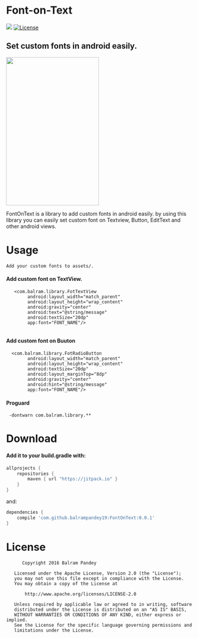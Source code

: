 # Font-on-Text
[![](https://jitpack.io/v/balrampandey19/FontOnText.svg)](https://jitpack.io/#balrampandey19/FontOnText)
[![License](http://img.shields.io/:license-apache-blue.svg)](http://www.apache.org/licenses/LICENSE-2.0.html)


## Set custom fonts in android easily. 

<img align="center" src='https://raw.githubusercontent.com/balrampandey19/FontOnText/master/Screen/img.jpeg' width='250' height='400'/>

FontOnText is a library to add custom fonts in android easily. by using this library you can easily set custom font on Textview, Button, EditText and other android views.

# Usage
```
Add your custom fonts to assets/.
```

#### Add custom font on TextView.
```
   <com.balram.library.FotTextView
        android:layout_width="match_parent"
        android:layout_height="wrap_content"
        android:gravity="center"
        android:text="@string/message"
        android:textSize="20dp"
        app:font="FONT_NAME"/>
        
```

#### Add custom font on Buuton

```
  <com.balram.library.FotRadioButton
        android:layout_width="match_parent"
        android:layout_height="wrap_content"
        android:textSize="20dp"
        android:layout_marginTop="8dp"
        android:gravity="center"
        android:hint="@string/message"
        app:font="FONT_NAME"/>
```
#### Proguard

```
 -dontwarn com.balram.library.**
```


# Download

#### Add it to your build.gradle with:
```gradle
allprojects {
    repositories {
        maven { url "https://jitpack.io" }
    }
}
```
and:

```gradle
dependencies {
    compile 'com.github.balrampandey19:FontOnText:0.0.1'
}
```

# License

```
      Copyright 2016 Balram Pandey

   Licensed under the Apache License, Version 2.0 (the "License");
   you may not use this file except in compliance with the License.
   You may obtain a copy of the License at

       http://www.apache.org/licenses/LICENSE-2.0

   Unless required by applicable law or agreed to in writing, software
   distributed under the License is distributed on an "AS IS" BASIS,
   WITHOUT WARRANTIES OR CONDITIONS OF ANY KIND, either express or implied.
   See the License for the specific language governing permissions and
   limitations under the License.

```




